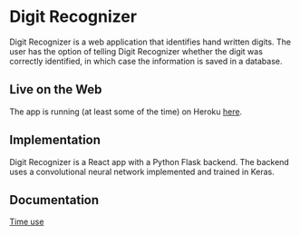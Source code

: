 # Digit Recognizer
Digit Recognizer is a web application that identifies hand written digits. The user has the option of telling Digit Recognizer whether the digit was correctly identified, in which case the information is saved in a database.

## Live on the Web
The app is running (at least some of the time) on Heroku [here](https://digit-reader.herokuapp.com/).

## Implementation
Digit Recognizer is a React app with a Python Flask backend. The backend uses a convolutional neural network implemented and trained in Keras.

## Documentation
[Time use](https://github.com/juhamyllari/digit-recognizer/blob/master/documentation/time_use.md)
